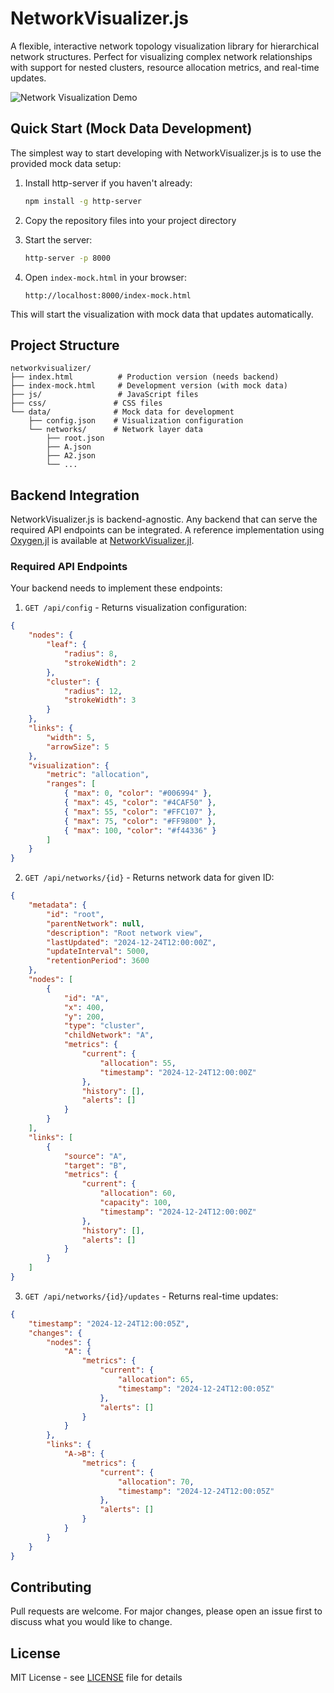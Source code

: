 # NetworkVisualizer.js

A flexible, interactive network topology visualization library for hierarchical network structures. Perfect for visualizing complex network relationships with support for nested clusters, resource allocation metrics, and real-time updates.

![Network Visualization Demo](placeholder-for-demo-screenshot.png)

## Quick Start (Mock Data Development)

The simplest way to start developing with NetworkVisualizer.js is to use the provided mock data setup:

1. Install http-server if you haven't already:
   ```bash
   npm install -g http-server
   ```

2. Copy the repository files into your project directory

3. Start the server:
   ```bash
   http-server -p 8000
   ```

4. Open `index-mock.html` in your browser:
   ```
   http://localhost:8000/index-mock.html
   ```

This will start the visualization with mock data that updates automatically.

## Project Structure

```
networkvisualizer/
├── index.html          # Production version (needs backend)
├── index-mock.html     # Development version (with mock data)
├── js/                 # JavaScript files
├── css/               # CSS files
└── data/              # Mock data for development
    ├── config.json    # Visualization configuration
    └── networks/      # Network layer data
        ├── root.json
        ├── A.json
        ├── A2.json
        └── ...
```

## Backend Integration

NetworkVisualizer.js is backend-agnostic. Any backend that can serve the required API endpoints can be integrated. A reference implementation using [Oxygen.jl](https://github.com/ndortega/Oxygen.jl) is available at [NetworkVisualizer.jl](https://github.com/iijlab/NetworkVisualizer.jl).

### Required API Endpoints

Your backend needs to implement these endpoints:

1. `GET /api/config` - Returns visualization configuration:
```json
{
    "nodes": {
        "leaf": {
            "radius": 8,
            "strokeWidth": 2
        },
        "cluster": {
            "radius": 12,
            "strokeWidth": 3
        }
    },
    "links": {
        "width": 5,
        "arrowSize": 5
    },
    "visualization": {
        "metric": "allocation",
        "ranges": [
            { "max": 0, "color": "#006994" },
            { "max": 45, "color": "#4CAF50" },
            { "max": 55, "color": "#FFC107" },
            { "max": 75, "color": "#FF9800" },
            { "max": 100, "color": "#f44336" }
        ]
    }
}
```

2. `GET /api/networks/{id}` - Returns network data for given ID:
```json
{
    "metadata": {
        "id": "root",
        "parentNetwork": null,
        "description": "Root network view",
        "lastUpdated": "2024-12-24T12:00:00Z",
        "updateInterval": 5000,
        "retentionPeriod": 3600
    },
    "nodes": [
        {
            "id": "A",
            "x": 400,
            "y": 200,
            "type": "cluster",
            "childNetwork": "A",
            "metrics": {
                "current": {
                    "allocation": 55,
                    "timestamp": "2024-12-24T12:00:00Z"
                },
                "history": [],
                "alerts": []
            }
        }
    ],
    "links": [
        {
            "source": "A",
            "target": "B",
            "metrics": {
                "current": {
                    "allocation": 60,
                    "capacity": 100,
                    "timestamp": "2024-12-24T12:00:00Z"
                },
                "history": [],
                "alerts": []
            }
        }
    ]
}
```

3. `GET /api/networks/{id}/updates` - Returns real-time updates:
```json
{
    "timestamp": "2024-12-24T12:00:05Z",
    "changes": {
        "nodes": {
            "A": {
                "metrics": {
                    "current": {
                        "allocation": 65,
                        "timestamp": "2024-12-24T12:00:05Z"
                    },
                    "alerts": []
                }
            }
        },
        "links": {
            "A->B": {
                "metrics": {
                    "current": {
                        "allocation": 70,
                        "timestamp": "2024-12-24T12:00:05Z"
                    },
                    "alerts": []
                }
            }
        }
    }
}
```

## Contributing

Pull requests are welcome. For major changes, please open an issue first to discuss what you would like to change.

## License

MIT License - see [LICENSE](LICENSE) file for details